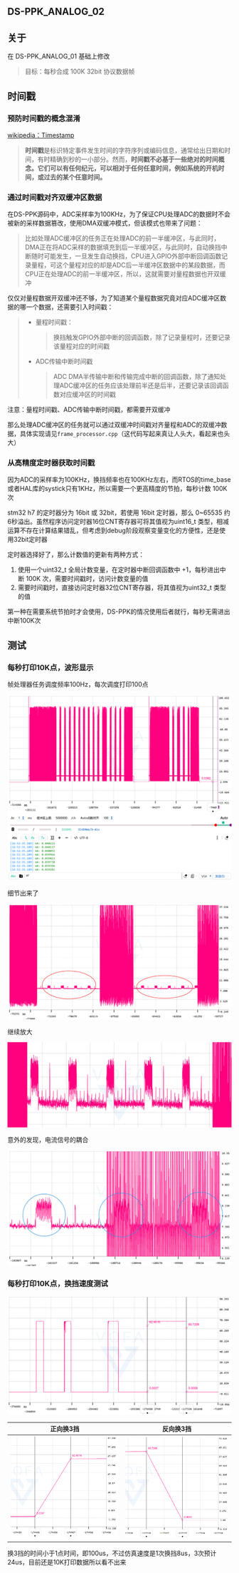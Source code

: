 ## DS-PPK_ANALOG_02

## 关于

在 DS-PPK_ANALOG_01 基础上修改

>目标：每秒合成 100K 32bit 协议数据帧

## 时间戳

### 预防时间戳的概念混淆

[wikipedia：Timestamp](https://en.wikipedia.org/wiki/Timestamp)

> **时间戳**是标识特定事件发生时间的字符序列或编码信息，通常给出日期和时间，有时精确到秒的一小部分。然而，**时间戳不必基于一些绝对的时间概念。它们可以有任何纪元，可以相对于任何任意时间，例如系统的开机时间，或过去的某个任意时间。**

### 通过时间戳对齐双缓冲区数据

在DS-PPK源码中，ADC采样率为100KHz，为了保证CPU处理ADC的数据时不会被新的采样数据篡改，使用DMA双缓冲模式，但该模式也带来了问题：

> 比如处理ADC缓冲区的任务正在处理ADC的前一半缓冲区，与此同时，DMA正在将ADC采样的数据填充到后一半缓冲区，与此同时，自动换挡中断随时可能发生，一旦发生自动换挡，CPU进入GPIO外部中断回调函数记录量程，可这个量程对应的却是ADC后一半缓冲区数据中的某段数据，而CPU正在处理ADC的前一半缓冲区，所以，这就需要对量程数据也开双缓冲

仅仅对量程数据开双缓冲还不够，为了知道某个量程数据究竟对应ADC缓冲区数据的哪一个数据，还需要引入时间戳：

> - 量程时间戳：
>
>   > 换挡触发GPIO外部中断的回调函数，除了记录量程时，还要记录该量程对应的时间戳
>
> - ADC传输中断时间戳
>
>   > ADC DMA半传输中断和传输完成中断的回调函数，除了通知处理ADC缓冲区的任务应该处理前半还是后半，还要记录该回调函数对应缓冲区的时间戳

注意：量程时间戳、ADC传输中断时间戳，都需要开双缓冲

那么处理ADC缓冲区的任务就可以通过双缓冲时间戳对齐量程和ADC的双缓冲数据，具体实现请见`frame_processor.cpp`（这代码写起来真让人头大，看起来也头大）

### 从高精度定时器获取时间戳

因为ADC的采样率为100KHz，换挡频率也在100KHz左右，而RTOS的time_base或者HAL库的systick只有1KHz，所以需要一个更高精度的节拍，每秒计数 100K 次

stm32 h7 的定时器分为 16bit 或 32bit，若使用 16bit 定时器，那么 0~65535 约 6秒溢出。虽然程序访问定时器16位CNT寄存器可将其值视为uint16_t 类型，相减运算不存在计算结果错乱，但考虑到debug阶段观察变量变化的方便性，还是使用32bit定时器

定时器选择好了，那么计数值的更新有两种方式：

1. 使用一个uint32_t 全局计数变量，在定时器中断回调函数中 +1，每秒进出中断 100K 次，需要时间戳时，访问计数变量的值
2. 需要时间戳时，直接访问定时器32位CNT寄存器，将其值视为uint32_t 类型的值

第一种在需要系统节拍时才会使用，DS-PPK的情况使用后者就行，每秒无需进出中断100K次

## 测试

### 每秒打印10K点，波形显示

帧处理器任务调度频率100Hz，每次调度打印100点

![帧处理器线程每秒打印10K点测试1](Images/帧处理器线程每秒打印10K点测试1.png)

细节出来了

![帧处理器线程每秒打印10K点测试1-细节](Images/帧处理器线程每秒打印10K点测试1-细节.png)

继续放大

![](Images/帧处理器线程每秒打印10K点测试1-细节2.png)

意外的发现，电流信号的耦合

![](Images/帧处理器线程每秒打印10K点测试1-细节3.png)

### 每秒打印10K点，换挡速度测试

![](Images/10K打印频率下换3挡时间测试.png)

| 正向换3挡                                                    | 反向换3挡                                                    |
| ------------------------------------------------------------ | ------------------------------------------------------------ |
| ![10K打印频率下正向换3挡的时间小于1点时间，即100us](Images/10K打印频率下正向换3挡的时间小于1点时间，即100us.png) | ![10K打印频率下反向换3挡的时间小于1点时间，即100us](Images/10K打印频率下反向换3挡的时间小于1点时间，即100us.png) |

换3挡的时间小于1点时间，即100us，不过仿真速度是1次换挡8us，3次预计24us，目前还是10K打印数据所以看不出来
